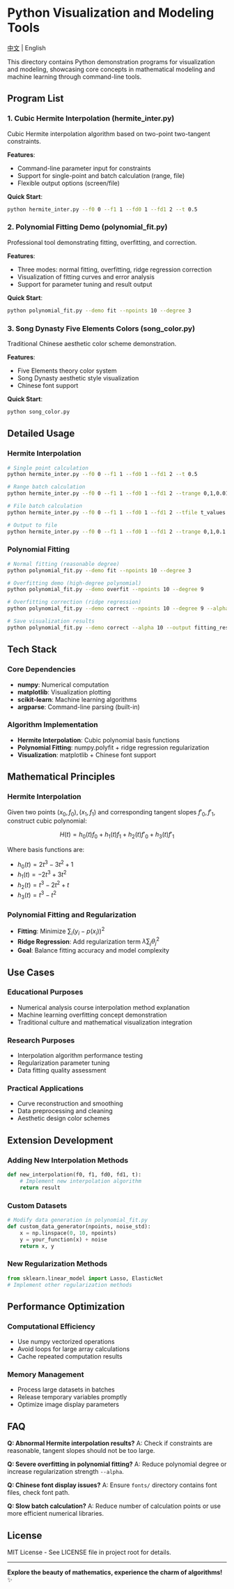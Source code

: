 # Python Visualization and Modeling Tools

[中文](./README.md) | English

This directory contains Python demonstration programs for visualization and modeling, showcasing core concepts in mathematical modeling and machine learning through command-line tools.

## Program List

### 1. Cubic Hermite Interpolation (hermite_inter.py)
Cubic Hermite interpolation algorithm based on two-point two-tangent constraints.

**Features**:
- Command-line parameter input for constraints
- Support for single-point and batch calculation (range, file)
- Flexible output options (screen/file)

**Quick Start**:
```bash
python hermite_inter.py --f0 0 --f1 1 --fd0 1 --fd1 2 --t 0.5
```

### 2. Polynomial Fitting Demo (polynomial_fit.py)
Professional tool demonstrating fitting, overfitting, and correction.

**Features**:
- Three modes: normal fitting, overfitting, ridge regression correction
- Visualization of fitting curves and error analysis
- Support for parameter tuning and result output

**Quick Start**:
```bash
python polynomial_fit.py --demo fit --npoints 10 --degree 3
```

### 3. Song Dynasty Five Elements Colors (song_color.py)
Traditional Chinese aesthetic color scheme demonstration.

**Features**:
- Five Elements theory color system
- Song Dynasty aesthetic style visualization
- Chinese font support

**Quick Start**:
```bash
python song_color.py
```

## Detailed Usage

### Hermite Interpolation
```bash
# Single point calculation
python hermite_inter.py --f0 0 --f1 1 --fd0 1 --fd1 2 --t 0.5

# Range batch calculation
python hermite_inter.py --f0 0 --f1 1 --fd0 1 --fd1 2 --trange 0,1,0.01

# File batch calculation
python hermite_inter.py --f0 0 --f1 1 --fd0 1 --fd1 2 --tfile t_values.txt

# Output to file
python hermite_inter.py --f0 0 --f1 1 --fd0 1 --fd1 2 --trange 0,1,0.1 --output result.txt
```

### Polynomial Fitting
```bash
# Normal fitting (reasonable degree)
python polynomial_fit.py --demo fit --npoints 10 --degree 3

# Overfitting demo (high-degree polynomial)
python polynomial_fit.py --demo overfit --npoints 10 --degree 9

# Overfitting correction (ridge regression)
python polynomial_fit.py --demo correct --npoints 10 --degree 9 --alpha 1.0

# Save visualization results
python polynomial_fit.py --demo correct --alpha 10 --output fitting_result.png
```

## Tech Stack

### Core Dependencies
- **numpy**: Numerical computation
- **matplotlib**: Visualization plotting
- **scikit-learn**: Machine learning algorithms
- **argparse**: Command-line parsing (built-in)

### Algorithm Implementation
- **Hermite Interpolation**: Cubic polynomial basis functions
- **Polynomial Fitting**: numpy.polyfit + ridge regression regularization
- **Visualization**: matplotlib + Chinese font support

## Mathematical Principles

### Hermite Interpolation
Given two points $(x_0, f_0), (x_1, f_1)$ and corresponding tangent slopes $f'_0, f'_1$, construct cubic polynomial:

$$H(t) = h_0(t)f_0 + h_1(t)f_1 + h_2(t)f'_0 + h_3(t)f'_1$$

Where basis functions are:
- $h_0(t) = 2t^3 - 3t^2 + 1$
- $h_1(t) = -2t^3 + 3t^2$  
- $h_2(t) = t^3 - 2t^2 + t$
- $h_3(t) = t^3 - t^2$

### Polynomial Fitting and Regularization
- **Fitting**: Minimize $\sum_i (y_i - p(x_i))^2$
- **Ridge Regression**: Add regularization term $\lambda \sum_j \theta_j^2$
- **Goal**: Balance fitting accuracy and model complexity

## Use Cases

### Educational Purposes
- Numerical analysis course interpolation method explanation
- Machine learning overfitting concept demonstration
- Traditional culture and mathematical visualization integration

### Research Purposes
- Interpolation algorithm performance testing
- Regularization parameter tuning
- Data fitting quality assessment

### Practical Applications
- Curve reconstruction and smoothing
- Data preprocessing and cleaning
- Aesthetic design color schemes

## Extension Development

### Adding New Interpolation Methods
```python
def new_interpolation(f0, f1, fd0, fd1, t):
    # Implement new interpolation algorithm
    return result
```

### Custom Datasets
```python
# Modify data generation in polynomial_fit.py
def custom_data_generator(npoints, noise_std):
    x = np.linspace(0, 10, npoints)
    y = your_function(x) + noise
    return x, y
```

### New Regularization Methods
```python
from sklearn.linear_model import Lasso, ElasticNet
# Implement other regularization methods
```

## Performance Optimization

### Computational Efficiency
- Use numpy vectorized operations
- Avoid loops for large array calculations
- Cache repeated computation results

### Memory Management
- Process large datasets in batches
- Release temporary variables promptly
- Optimize image display parameters

## FAQ

**Q: Abnormal Hermite interpolation results?**
A: Check if constraints are reasonable, tangent slopes should not be too large.

**Q: Severe overfitting in polynomial fitting?**
A: Reduce polynomial degree or increase regularization strength `--alpha`.

**Q: Chinese font display issues?**
A: Ensure `fonts/` directory contains font files, check font path.

**Q: Slow batch calculation?**
A: Reduce number of calculation points or use more efficient numerical libraries.

## License

MIT License - See LICENSE file in project root for details.

---

**Explore the beauty of mathematics, experience the charm of algorithms!** ✨